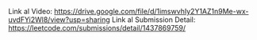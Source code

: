 Link al Video: https://drive.google.com/file/d/1imswvhIy2Y1AZ1n9Me-wx-uvdFYi2Wl8/view?usp=sharing 
Link al Submission Detail: https://leetcode.com/submissions/detail/1437869759/ 
